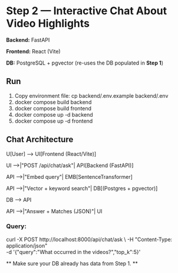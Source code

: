 # Step 2 — Interactive Chat About Video Highlights

**Backend:** FastAPI

**Frontend:** React (Vite)

**DB:** PostgreSQL + pgvector (re-uses the DB populated in **Step 1**)

## Run
1) Copy environment file: cp backend/.env.example backend/.env
2) docker compose build backend
3) docker compose build frontend
4) docker compose up -d backend
5) docker compose up -d frontend

## Chat Architecture
U[User] --> UI[Frontend (React/Vite)]

UI -->|"POST /api/chat/ask"| API[Backend (FastAPI)]

API -->|"Embed query"| EMB[SentenceTransformer]

API -->|"Vector + keyword search"| DB[(Postgres + pgvector)]

DB --> API

API -->|"Answer + Matches (JSON)"| UI

### Query:
curl -X POST http://localhost:8000/api/chat/ask \ 
-H "Content-Type: application/json" \
-d '{"query":"What occurred in the videos?","top_k":5}'


** Make sure your DB already has data from Step 1. **
